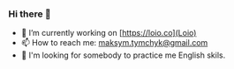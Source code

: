 ### Hi there 👋

- 🔭  I’m currently working on [https://loio.co](Loio)
- 📫  How to reach me: maksym.tymchyk@gmail.com
- 💭 I'm looking for somebody to practice me English skils.
